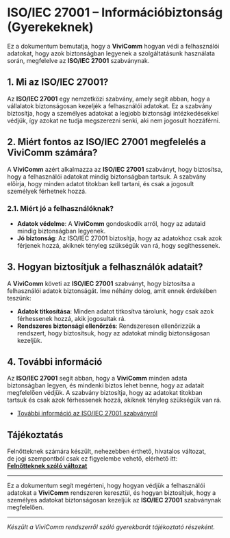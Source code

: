 # ISO/IEC 27001 – Információbiztonság (Gyerekeknek)

Ez a dokumentum bemutatja, hogy a **ViviComm** hogyan védi a felhasználói adatokat, hogy azok biztonságban legyenek a szolgáltatásunk használata során, megfelelve az **ISO/IEC 27001** szabványnak.

## 1. Mi az ISO/IEC 27001?

Az **ISO/IEC 27001** egy nemzetközi szabvány, amely segít abban, hogy a vállalatok biztonságosan kezeljék a felhasználói adatokat. Ez a szabvány biztosítja, hogy a személyes adatokat a legjobb biztonsági intézkedésekkel védjük, így azokat ne tudja megszerezni senki, aki nem jogosult hozzáférni.

## 2. Miért fontos az ISO/IEC 27001 megfelelés a **ViviComm** számára?

A **ViviComm** azért alkalmazza az **ISO/IEC 27001** szabványt, hogy biztosítsa, hogy a felhasználói adatokat mindig biztonságban tartsuk. A szabvány előírja, hogy minden adatot titokban kell tartani, és csak a jogosult személyek férhetnek hozzá.

### **2.1. Miért jó a felhasználóknak?**

- **Adatok védelme**: A **ViviComm** gondoskodik arról, hogy az adataid mindig biztonságban legyenek.
- **Jó biztonság**: Az ISO/IEC 27001 biztosítja, hogy az adatokhoz csak azok férjenek hozzá, akiknek tényleg szükségük van rá, hogy segíthessenek.

## 3. Hogyan biztosítjuk a felhasználók adatait?

A **ViviComm** követi az **ISO/IEC 27001** szabványt, hogy biztosítsa a felhasználói adatok biztonságát. Íme néhány dolog, amit ennek érdekében teszünk:

- **Adatok titkosítása**: Minden adatot titkosítva tárolunk, hogy csak azok férhessenek hozzá, akik jogosultak rá.
- **Rendszeres biztonsági ellenőrzés**: Rendszeresen ellenőrizzük a rendszert, hogy biztosítsuk, hogy az adatokat mindig biztonságosan kezeljük.

## 4. További információ

Az **ISO/IEC 27001** segít abban, hogy a **ViviComm** minden adata biztonságban legyen, és mindenki biztos lehet benne, hogy az adatait megfelelően védjük. A szabvány biztosítja, hogy az adatokat titokban tartsuk és csak azok férhessenek hozzá, akiknek tényleg szükségük van rá.

- [További információ az ISO/IEC 27001 szabványról](https://www.iso.org/isoiec-27001-information-security.html)

## Tájékoztatás

Felnőtteknek számára készült, nehezebben érthető, hivatalos változat,<br/> de jogi szempontból csak ez figyelembe vehető, elérhető itt:  
[**Felnőtteknek szóló változat**](../adult/iso-iec-27001-compliance.md)

---

Ez a dokumentum segít megérteni, hogy hogyan védjük a felhasználói adatokat a **ViviComm** rendszeren keresztül, és hogyan biztosítjuk, hogy a személyes adatokat biztonságosan kezeljük az **ISO/IEC 27001** szabványnak megfelelően.

---

*Készült a ViviComm rendszerről szóló gyerekbarát tájékoztató részeként.*

